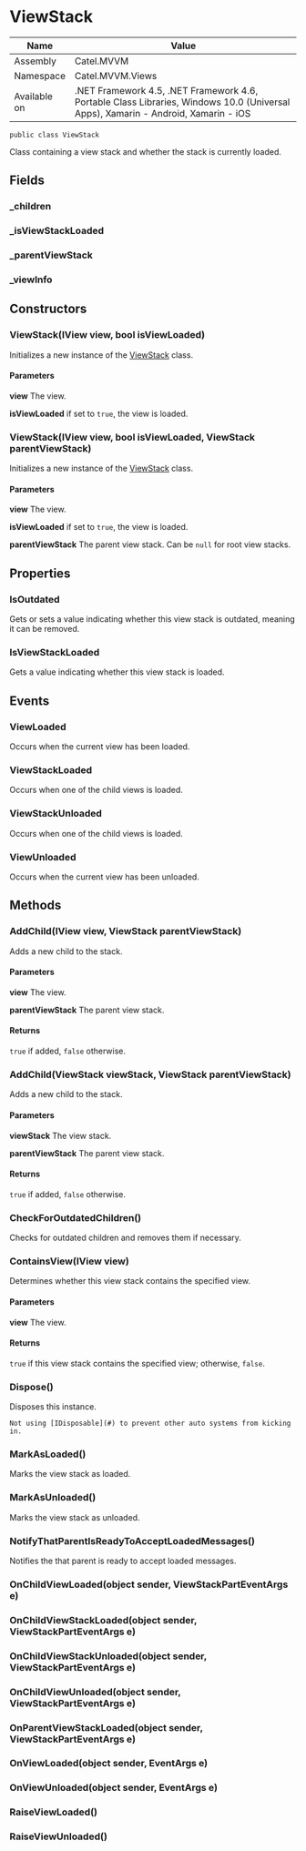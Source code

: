 

# ViewStack

Name|Value
---|---
Assembly|Catel.MVVM
Namespace|Catel.MVVM.Views
Available on|.NET Framework 4.5, .NET Framework 4.6, Portable Class Libraries, Windows 10.0 (Universal Apps), Xamarin - Android, Xamarin - iOS

```
public class ViewStack
```

Class containing a view stack and whether the stack is currently loaded.



## Fields

### _children

### _isViewStackLoaded

### _parentViewStack

### _viewInfo

## Constructors

### ViewStack(IView view, bool isViewLoaded)

Initializes a new instance of the [ViewStack](#) class.

#### Parameters

**view**
The view.

**isViewLoaded**
if set to ```true```, the view is loaded.



### ViewStack(IView view, bool isViewLoaded, ViewStack parentViewStack)

Initializes a new instance of the [ViewStack](#) class.

#### Parameters

**view**
The view.

**isViewLoaded**
if set to ```true```, the view is loaded.

**parentViewStack**
The parent view stack. Can be ```null``` for root view stacks.



## Properties

### IsOutdated

Gets or sets a value indicating whether this view stack is outdated, meaning it can be removed.



### IsViewStackLoaded

Gets a value indicating whether this view stack is loaded.



## Events

### ViewLoaded

Occurs when the current view has been loaded.



### ViewStackLoaded

Occurs when one of the child views is loaded.



### ViewStackUnloaded

Occurs when one of the child views is loaded.



### ViewUnloaded

Occurs when the current view has been unloaded.



## Methods

### AddChild(IView view, ViewStack parentViewStack)

Adds a new child to the stack.

#### Parameters

**view**
The view.

**parentViewStack**
The parent view stack.

#### Returns

```true``` if added, ```false``` otherwise.



### AddChild(ViewStack viewStack, ViewStack parentViewStack)

Adds a new child to the stack.

#### Parameters

**viewStack**
The view stack.

**parentViewStack**
The parent view stack.

#### Returns

```true``` if added, ```false``` otherwise.



### CheckForOutdatedChildren()

Checks for outdated children and removes them if necessary.



### ContainsView(IView view)

Determines whether this view stack contains the specified view.

#### Parameters

**view**
The view.

#### Returns

```true``` if this view stack contains the specified view; otherwise, ```false```.



### Dispose()

Disposes this instance.
    


    Not using [IDisposable](#) to prevent other auto systems from kicking in.



### MarkAsLoaded()

Marks the view stack as loaded.



### MarkAsUnloaded()

Marks the view stack as unloaded.



### NotifyThatParentIsReadyToAcceptLoadedMessages()

Notifies the that parent is ready to accept loaded messages.



### OnChildViewLoaded(object sender, ViewStackPartEventArgs e)

### OnChildViewStackLoaded(object sender, ViewStackPartEventArgs e)

### OnChildViewStackUnloaded(object sender, ViewStackPartEventArgs e)

### OnChildViewUnloaded(object sender, ViewStackPartEventArgs e)

### OnParentViewStackLoaded(object sender, ViewStackPartEventArgs e)

### OnViewLoaded(object sender, EventArgs e)

### OnViewUnloaded(object sender, EventArgs e)

### RaiseViewLoaded()

### RaiseViewUnloaded()


